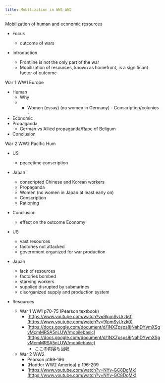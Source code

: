 ```yaml
---
title: Mobilization in WW1-WW2
---
```


Mobilization of human and economic resources

* Focus
  
  * outcome of wars
* Introduction
  
  * Frontline is not the only part of the war
  * Mobilization of resources, known as homefront, is a significant factor of outcome

War 1 WW1 Europe

* Human
  * Why
  * 
    * Women (essay) (no women in Germany) - Conscription/colonies -
* Economic
* Propaganda
  * German vs Allied propaganda/Rape of Beligum
* Conclusion

War 2 WW2 Pacific
Hum

* US
  
  * peacetime conscription
* Japan
  
  * conscripted Chinese and Korean workers
  * Propaganda
  * Women (no women in Japan at least early on)
  * Conscription
  * Rationing
* Conclusion
  
  * effect on the outcome
    Economy
* US
  
  * vast resources
  * factories not attacked
  * government organized for war production
* Japan
  
  * lack of resources
  * factories bombed
  * starving workers
  * supplied disrupted by submarines
  * disorganized supply and production system
* Resources
  
  * War 1 WW1 p70-75 (Pearson textbook)
    * [https://www.youtube.com/watch?v=9lpmSyUrzk0](https://www.youtube.com/watch?v=9lpmSyUrzk0)
    * [https://docs.google.com/document/d/1NXZpsps8jNahDYymXSgvMcmMRSA5nLUW/mobilebasic](https://docs.google.com/document/d/1NXZpsps8jNahDYymXSgvMcmMRSA5nLUW/mobilebasic)
      * ここの内容も回収
  * War 2 WW2
    * Pearson p189-196
    * (Hodder WW2 America) p 196-209
    * [https://www.youtube.com/watch?v=NYv-GC8DgMk](https://www.youtube.com/watch?v=NYv-GC8DgMk)
